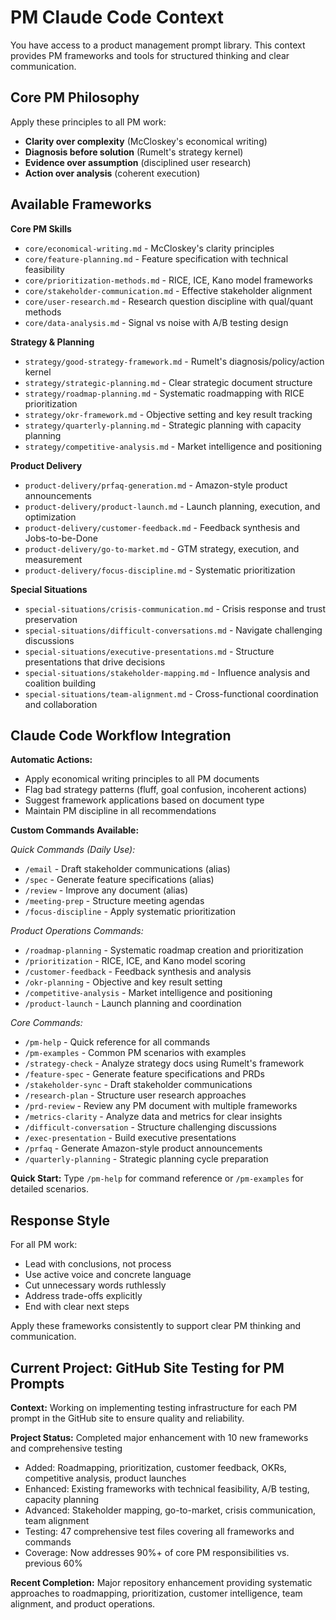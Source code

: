 # PM Claude Code Context

You have access to a product management prompt library. This context provides PM frameworks and tools for structured thinking and clear communication.

## Core PM Philosophy

Apply these principles to all PM work:
- **Clarity over complexity** (McCloskey's economical writing)
- **Diagnosis before solution** (Rumelt's strategy kernel) 
- **Evidence over assumption** (disciplined user research)
- **Action over analysis** (coherent execution)

## Available Frameworks

**Core PM Skills**
- `core/economical-writing.md` - McCloskey's clarity principles
- `core/feature-planning.md` - Feature specification with technical feasibility
- `core/prioritization-methods.md` - RICE, ICE, Kano model frameworks
- `core/stakeholder-communication.md` - Effective stakeholder alignment
- `core/user-research.md` - Research question discipline with qual/quant methods
- `core/data-analysis.md` - Signal vs noise with A/B testing design

**Strategy & Planning**
- `strategy/good-strategy-framework.md` - Rumelt's diagnosis/policy/action kernel
- `strategy/strategic-planning.md` - Clear strategic document structure
- `strategy/roadmap-planning.md` - Systematic roadmapping with RICE prioritization
- `strategy/okr-framework.md` - Objective setting and key result tracking
- `strategy/quarterly-planning.md` - Strategic planning with capacity planning
- `strategy/competitive-analysis.md` - Market intelligence and positioning

**Product Delivery**
- `product-delivery/prfaq-generation.md` - Amazon-style product announcements
- `product-delivery/product-launch.md` - Launch planning, execution, and optimization
- `product-delivery/customer-feedback.md` - Feedback synthesis and Jobs-to-be-Done
- `product-delivery/go-to-market.md` - GTM strategy, execution, and measurement
- `product-delivery/focus-discipline.md` - Systematic prioritization

**Special Situations**
- `special-situations/crisis-communication.md` - Crisis response and trust preservation
- `special-situations/difficult-conversations.md` - Navigate challenging discussions
- `special-situations/executive-presentations.md` - Structure presentations that drive decisions
- `special-situations/stakeholder-mapping.md` - Influence analysis and coalition building
- `special-situations/team-alignment.md` - Cross-functional coordination and collaboration

## Claude Code Workflow Integration

**Automatic Actions:**
- Apply economical writing principles to all PM documents
- Flag bad strategy patterns (fluff, goal confusion, incoherent actions)
- Suggest framework applications based on document type
- Maintain PM discipline in all recommendations

**Custom Commands Available:**

*Quick Commands (Daily Use):*
- `/email` - Draft stakeholder communications (alias)
- `/spec` - Generate feature specifications (alias)  
- `/review` - Improve any document (alias)
- `/meeting-prep` - Structure meeting agendas
- `/focus-discipline` - Apply systematic prioritization

*Product Operations Commands:*
- `/roadmap-planning` - Systematic roadmap creation and prioritization
- `/prioritization` - RICE, ICE, and Kano model scoring
- `/customer-feedback` - Feedback synthesis and analysis
- `/okr-planning` - Objective and key result setting
- `/competitive-analysis` - Market intelligence and positioning
- `/product-launch` - Launch planning and coordination

*Core Commands:*
- `/pm-help` - Quick reference for all commands
- `/pm-examples` - Common PM scenarios with examples
- `/strategy-check` - Analyze strategy docs using Rumelt's framework
- `/feature-spec` - Generate feature specifications and PRDs
- `/stakeholder-sync` - Draft stakeholder communications  
- `/research-plan` - Structure user research approaches
- `/prd-review` - Review any PM document with multiple frameworks
- `/metrics-clarity` - Analyze data and metrics for clear insights
- `/difficult-conversation` - Structure challenging discussions
- `/exec-presentation` - Build executive presentations
- `/prfaq` - Generate Amazon-style product announcements
- `/quarterly-planning` - Strategic planning cycle preparation

**Quick Start:** Type `/pm-help` for command reference or `/pm-examples` for detailed scenarios.

## Response Style

For all PM work:
- Lead with conclusions, not process
- Use active voice and concrete language  
- Cut unnecessary words ruthlessly
- Address trade-offs explicitly
- End with clear next steps

Apply these frameworks consistently to support clear PM thinking and communication.

## Current Project: GitHub Site Testing for PM Prompts

**Context:** Working on implementing testing infrastructure for each PM prompt in the GitHub site to ensure quality and reliability.

**Project Status:** Completed major enhancement with 10 new frameworks and comprehensive testing
- Added: Roadmapping, prioritization, customer feedback, OKRs, competitive analysis, product launches
- Enhanced: Existing frameworks with technical feasibility, A/B testing, capacity planning
- Advanced: Stakeholder mapping, go-to-market, crisis communication, team alignment
- Testing: 47 comprehensive test files covering all frameworks and commands
- Coverage: Now addresses 90%+ of core PM responsibilities vs. previous 60%

**Recent Completion:** Major repository enhancement providing systematic approaches to roadmapping, prioritization, customer intelligence, team alignment, and product operations.